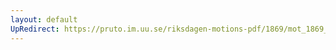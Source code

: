 ```yaml
---
layout: default
UpRedirect: https://pruto.im.uu.se/riksdagen-motions-pdf/1869/mot_1869__ak__347/mot_1869__ak__347-001.pdf
---
```

